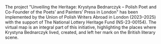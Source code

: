 The project "Unveiling the Heritage: Krystyna Bednarczyk – Polish Poet and Co-Founder of the Poets’ and Painters’ Press in London" has been implemented by the Union of Polish Writers Abroad in London (2023–2025) with the support of The National Lottery Heritage Fund (NS-23-00154). The virtual map is an integral part of this initiative, highlighting the places where Krystyna Bednarczyk lived, created, and left her mark on the British literary scene.
